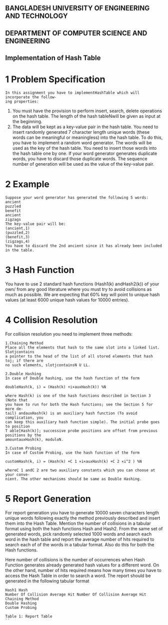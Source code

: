 ## BANGLADESH UNIVERSITY OF ENGINEERING AND TECHNOLOGY

## DEPARTMENT OF COMPUTER SCIENCE AND ENGINEERING


## Implementation of Hash Table

# 1 Problem Specification

```
In this assignment you have to implementHashTable which will incorporate the follow-
ing properties:
```
1. You must have the provision to perform insert, search, delete operations on the hash
    table. The length of the hash tableNwill be given as input at the beginning.
2. The data will be kept as a key-value pair in the hash table. You need to insert
    randomly generated 7 character length unique words (these words can be meaningful
    or meaningless) into the hash table. To do this, you have to implement a random
    word generator. The words will be used as the key of the hash table. You need to
    insert those words into the hash table one by one. If your word generator generates
    duplicate words, you have to discard those duplicate words. The sequence number
    of generation will be used as the value of the key-value pair.

# 2 Example

```
Suppose your word generator has generated the following 5 words:
ancient
puzzled
benefit
ancient
zigzags
The key-value pair will be:
(ancient,1)
(puzzled,2)
(benefit,3)
(zigzags,4)
You have to discard the 2nd ancient since it has already been included in the table.
```

# 3 Hash Function

You have to use 2 standard hash functions (Hash1(k) andHash2(k)) of your own/ from
any good literature where you must try to avoid collisions as much as possible. We are
expecting that 60% key will point to unique hash values (at least 6000 unique hash values
for 10000 entries).

# 4 Collision Resolution

For collision resolution you need to implement three methods:

```
1.Chaining Method
Place all the elements that hash to the same slot into a linked list. Slotjcontains
a pointer to the head of the list of all stored elements that hash toj; if there are
no such elements, slotjcontainsN U LL.
```
```
2.Double Hashing
In case of Double hashing, use the hash function of the form
```
```
doubleHash(k, i) = (Hash(k) +i×auxHash(k)) %N
```
```
where Hash(k) is one of the hash functions described in Section 3 (Note that
you have to run for both the Hash functions; see the Section 5 for more de-
tail) andauxHash(k) is an auxiliary hash function (To avoid complication, you
can keep this auxiliary hash function simple). The initial probe goes to position
T able[Hash(k)]; successive probe positions are offset from previous positions by the
amountauxHash(k), moduloN.
```
```
3.Custom Probing
In case of Custom Probing, use the hash function of the form
```
```
customHash(k, i) = (Hash(k) +C 1 ×i×auxHash(k) +C 2 ×i^2 ) %N
```
```
whereC 1 andC 2 are two auxiliary constants which you can choose at your conve-
nient. The other mechanisms should be same as Double Hashing.
```
# 5 Report Generation

For report generation you have to generate 10000 seven characters length unique words
following exactly the method previously described and insert them into the Hash Table.
Mention the number of collisions in a tabular format using both the hash functions Hash
and Hash2.
From the same set of generated words, pick randomly selected 1000 words and search each
word in the hash table and report the average number of hits required to search each of
of the words in a tabular format. Also do this for both the Hash functions.


Here number of collisions is the number of occurrences when Hash Function generates
already generated hash values for a different word. On the other hand, number of hits
required means how many times you have to access the Hash Table in order to search a
word.
The report should be generated in the following tabular format

```
Hash1 Hash
Number Of Collision Average Hit Number Of Collision Average Hit
Chaining Method
Double Hashing
Custom Probing
```
```
Table 1: Report Table
``




